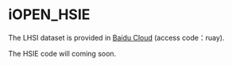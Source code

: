 # iOPEN_HSIE

The LHSI dataset is provided in [Baidu Cloud](https://pan.baidu.com/s/1OBlPHrU5Rg_MLaxs0FGS2g) (access code：ruay).

The HSIE code will coming soon.

